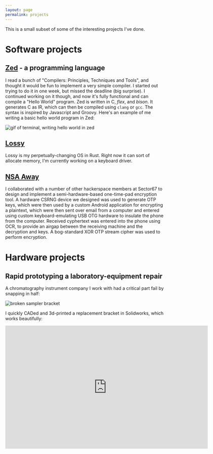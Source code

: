 ```yaml
---
layout: page
permalink: projects
---
```


This is a small subset of some of the interesting projects I've done.

# Software projects

## [Zed](https://github.com/archimedespi/zed) - a programming language
I read a bunch of "Compilers: Principles, Techniques and Tools", and thought it would be fun to implement a very simple compiler. I started out trying to do it in one week, but missed the deadline (big surprise). I continued working on it though, and now it's fully functional and can compile a "Hello World" program.
Zed is written in C, *flex*, and *bison*. It generates C as IR, which can then be compiled using `clang` or `gcc`. The syntax is inspired by Javascript and Groovy.
Here's an example of me writing a basic hello world program in Zed:

![gif of terminal, writing hello world in zed](http://i.imgur.com/KGKv3au.gif)

## [Lossy](https://github.com/archimedespi/lossy)
Lossy is my perpetually-changing OS in Rust. Right now it can sort of allocate memory, I'm currently working on a keyboard driver.

## [NSA Away](https://hackaday.io/project/1569-nsa-away)
I collaborated with a number of other hackerspace members at Sector67 to design and implement a semi-hardware-based one-time-pad encryption tool. A hardware CSRNG device we designed was used to generate OTP keys, which were then used by a custom Android application for encrypting a plaintext, which were then sent over email from a computer and entered using custom keyboard-emulating USB OTG hardware to insulate the phone from the computer. Received cyphertext was entered into the phone using OCR, to provide an airgap between the receiving machine and the decryption and keys.
A bog-standard XOR OTP stream cipher was used to perform encryption.

# Hardware projects

## Rapid prototyping a laboratory-equipment repair
A chromatography instrument company I work with had a critical part fail by snapping in half:

![broken sampler bracket](https://i.imgur.com/7B7ldH6.jpg)

I quickly CADed and 3d-printed a replacement bracket in Solidworks, which works beautifully:

<iframe id="ytplayer" type="text/html" width="640" height="390"
  src="http://www.youtube.com/embed/pvNaDUpizJo"
  frameborder="0"/>

